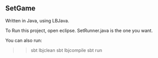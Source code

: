 ## SetGame

Written in Java, using LBJava. 

To Run this project, open eclipse. SetRunner.java is the one you want.

You can also run:

>> sbt lbjclean
>> sbt lbjcompile
>> sbt run
